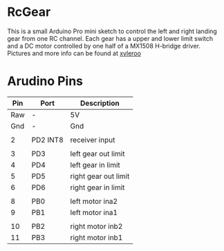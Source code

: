 # RcGear

This is a small Arduino Pro mini sketch to control the left
and right landing gear from one RC channel.
Each gear has a upper and lower limit switch and
a DC motor controlled by one half of a MX1508 H-bridge driver.
Pictures and more info can be found at [xyleroo](https://www.xyleroo.de/rcgear.html)

# Arudino Pins

| Pin | Port     | Description          |
|-----|----------|----------------------|
| Raw | -        | 5V                   |
| Gnd | -        | Gnd                  |
|     |          |                      |
| 2   | PD2 INT8 | receiver input       |
|     |          |                      |
| 3   | PD3      | left gear out limit  |
| 4   | PD4      | left gear in limit   |
| 5   | PD5      | right gear out limit |
| 6   | PD6      | right gear in limit  |
|     |          |                      |
| 8   | PB0      | left motor ina2      |
| 9   | PB1      | left motor ina1      |
|     |          |                      |
| 10  | PB2      | right motor inb2     |
| 11  | PB3      | right motor inb1     |
